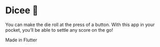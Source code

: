 # Dicee 🎲

You can make the die roll at the press of a button. With this app in your pocket, you’ll be able to settle any score on the go!

Made in Flutter 
